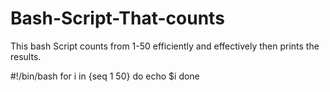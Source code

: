 # Bash-Script-That-counts
This bash Script counts from 1-50 efficiently and effectively then prints the results.

#!/bin/bash
for i in {seq 1 50} 
do 
  echo $i 
done
